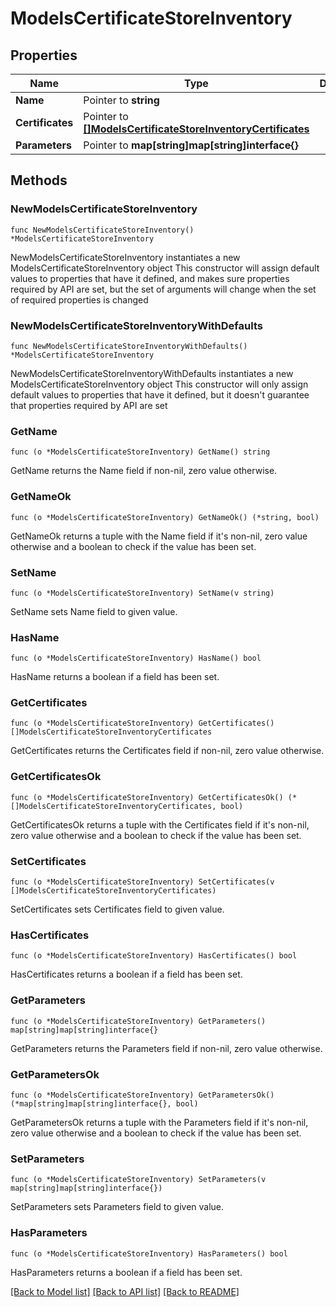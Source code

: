 # ModelsCertificateStoreInventory

## Properties

Name | Type | Description | Notes
------------ | ------------- | ------------- | -------------
**Name** | Pointer to **string** |  | [optional] 
**Certificates** | Pointer to [**[]ModelsCertificateStoreInventoryCertificates**](ModelsCertificateStoreInventoryCertificates.md) |  | [optional] 
**Parameters** | Pointer to **map[string]map[string]interface{}** |  | [optional] 

## Methods

### NewModelsCertificateStoreInventory

`func NewModelsCertificateStoreInventory() *ModelsCertificateStoreInventory`

NewModelsCertificateStoreInventory instantiates a new ModelsCertificateStoreInventory object
This constructor will assign default values to properties that have it defined,
and makes sure properties required by API are set, but the set of arguments
will change when the set of required properties is changed

### NewModelsCertificateStoreInventoryWithDefaults

`func NewModelsCertificateStoreInventoryWithDefaults() *ModelsCertificateStoreInventory`

NewModelsCertificateStoreInventoryWithDefaults instantiates a new ModelsCertificateStoreInventory object
This constructor will only assign default values to properties that have it defined,
but it doesn't guarantee that properties required by API are set

### GetName

`func (o *ModelsCertificateStoreInventory) GetName() string`

GetName returns the Name field if non-nil, zero value otherwise.

### GetNameOk

`func (o *ModelsCertificateStoreInventory) GetNameOk() (*string, bool)`

GetNameOk returns a tuple with the Name field if it's non-nil, zero value otherwise
and a boolean to check if the value has been set.

### SetName

`func (o *ModelsCertificateStoreInventory) SetName(v string)`

SetName sets Name field to given value.

### HasName

`func (o *ModelsCertificateStoreInventory) HasName() bool`

HasName returns a boolean if a field has been set.

### GetCertificates

`func (o *ModelsCertificateStoreInventory) GetCertificates() []ModelsCertificateStoreInventoryCertificates`

GetCertificates returns the Certificates field if non-nil, zero value otherwise.

### GetCertificatesOk

`func (o *ModelsCertificateStoreInventory) GetCertificatesOk() (*[]ModelsCertificateStoreInventoryCertificates, bool)`

GetCertificatesOk returns a tuple with the Certificates field if it's non-nil, zero value otherwise
and a boolean to check if the value has been set.

### SetCertificates

`func (o *ModelsCertificateStoreInventory) SetCertificates(v []ModelsCertificateStoreInventoryCertificates)`

SetCertificates sets Certificates field to given value.

### HasCertificates

`func (o *ModelsCertificateStoreInventory) HasCertificates() bool`

HasCertificates returns a boolean if a field has been set.

### GetParameters

`func (o *ModelsCertificateStoreInventory) GetParameters() map[string]map[string]interface{}`

GetParameters returns the Parameters field if non-nil, zero value otherwise.

### GetParametersOk

`func (o *ModelsCertificateStoreInventory) GetParametersOk() (*map[string]map[string]interface{}, bool)`

GetParametersOk returns a tuple with the Parameters field if it's non-nil, zero value otherwise
and a boolean to check if the value has been set.

### SetParameters

`func (o *ModelsCertificateStoreInventory) SetParameters(v map[string]map[string]interface{})`

SetParameters sets Parameters field to given value.

### HasParameters

`func (o *ModelsCertificateStoreInventory) HasParameters() bool`

HasParameters returns a boolean if a field has been set.


[[Back to Model list]](../README.md#documentation-for-models) [[Back to API list]](../README.md#documentation-for-api-endpoints) [[Back to README]](../README.md)


